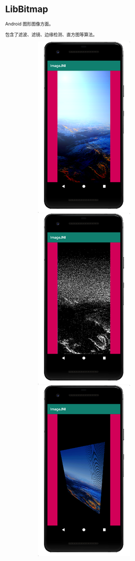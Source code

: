# LibBitmap

Android 图形图像方面。

包含了滤波、滤镜、边缘检测、直方图等算法。
<p align='center'>
<img src='images/shadoweffect.png' title='shadoweffect' style='max-width:300px'></img>
<img src='images/noise.png' title='noise' style='max-width:300px'></img>
<img src='images/warpPerspective.png' title='warpPerspective' style='max-width:300px'></img>
</p>
